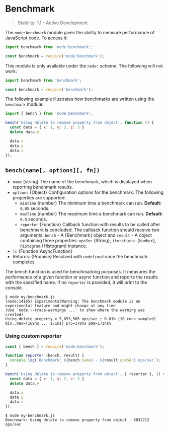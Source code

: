 # Benchmark

<!--introduced_in=REPLACEME-->

> Stability: 1.1 - Active Development

<!-- source_link=lib/benchmark.js -->

The `node:benchmark` module gives the ability to measure
performance of JavaScript code. To access it:

```mjs
import benchmark from 'node:benchmark';
```

```cjs
const benchmark = require('node:benchmark');
```

This module is only available under the `node:` scheme. The following will not
work:

```mjs
import benchmark from 'benchmark';
```

```cjs
const benchmark = require('benchmark');
```

The following example illustrates how benchmarks are written using the
`benchmark` module.

```mjs
import { bench } from 'node:benchmark';

bench('Using delete to remove property from object', function () {
  const data = { x: 1, y: 2, z: 3 }
  delete data.y

  data.x
  data.y
  data.z
});
```

## `bench(name[, options][, fn])`

<!-- YAML
added: REPLACEME
-->

* `name` {string} The name of the benchmark, which is displayed when reporting benchmark
  results.
* `options` {Object} Configuration options for the benchmark. The following
  properties are supported:
  * `minTime` {number} The minimum time a benchmark can run.
    **Default:** `0.05` seconds.
  * `maxTime` {number} The maximum time a benchmark can run.
    **Default:** `0.5` seconds.
  * `reporter` {Function} Callback function with results to be called after
    benchmark is concluded. The callback function should receive two arguments:
    `bench` - A {Benchmark} object and
    `result` - A object containing three properties:
    `opsSec` {String}, `iterations {Number}`, `histogram` {Histogram} instance.
* `fn` {Function|AsyncFunction}
* Returns: {Promise} Resolved with `undefined` once the benchmark completes.

The bench function is used for benchmarking purposes.
It measures the performance of a given function or async function and reports the results with the specified name.
If no `reporter` is provided, it will print to the console.

```console
$ node my-benchmark.js
(node:14165) ExperimentalWarning: The benchmark module is an experimental feature and might change at any time
(Use `node --trace-warnings ...` to show where the warning was created)
Using delete property x 5,853,505 ops/sec ± 0.01% (10 runs sampled)     min..max=(169ns ... 171ns) p75=170ns p99=171ns%
```

### Using custom reporter

```js
const { bench } = require('node:benchmark');

function reporter (bench, result) {
  console.log(`Benchmark: ${bench.name} - ${result.opsSec} ops/sec`);
}

bench('Using delete to remove property from object', { reporter }, () => {
  const data = { x: 1, y: 2, z: 3 }
  delete data.y

  data.x
  data.y
  data.z
});
```

```console
$ node my-benchmark.js
Benchmark: Using delete to remove property from object - 6032212 ops/sec
```

